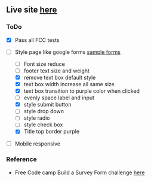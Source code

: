 ## Live site [here](https://kailashganesh.github.io/SurveyFormFCC/)

### ToDo 
- [x] Pass all FCC tests
- [ ] Style page like google forms [sample forms](https://forms.gle/kRMEunV866b719dg7)
  - [ ] Font size reduce
  - [ ] footer text size and weight
  - [x] remove text box default style
  - [x] text box width increase all same size
  - [x] text box transition to purple color when clicked
  - [ ] evenly space label and input
  - [x] style submit button 
  - [ ] style drop down
  - [ ] style radio 
  - [ ] style check box
  - [x] Title top border purple
- [ ] Mobile responsive


### Reference
- Free Code camp Build a Survey Form challenge [here](https://www.freecodecamp.org/learn/responsive-web-design/responsive-web-design-projects/build-a-survey-form)